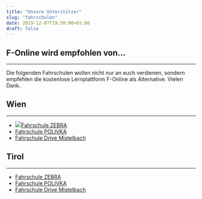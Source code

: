 ```yaml
---
title: "Unsere Unterstützer"
slug: "fahrschulen"
date: 2019-12-07T19:50:00+01:00
draft: false
---
```


<div class="page-information">
  <div class="article">
    <h2>F-Online wird empfohlen von...</h2>
    <hr>
    <p>Die folgenden Fahrschulen wollen nicht nur an euch verdienen, sondern empfehlen die kostenlose Lernplattform F-Online als Alternative. Vielen Dank.</p>
  </div>
  <div class="article">
    <h2>Wien</h2>
    <hr>
    <ul>
      <li><a href="https://www.zebra.at"><img src="https://www.zebra.at/images/zebra-logo.png">Fahrschule ZEBRA</a></li>
      <li><a href="https://www.polivka.at">Fahrschule POLIVKA</a></li>
      <li><a href="https://www.drivemistelbach.at">Fahrschule Drive Mistelbach</a></li>
    </ul>
  </div>
  <div class="article">
    <h2>Tirol</h2>
    <hr>
    <ul>
      <li><a href="https://www.zebra.at">Fahrschule ZEBRA</a></li>
      <li><a href="https://www.polivka.at">Fahrschule POLIVKA</a></li>
      <li><a href="https://www.drivemistelbach.at">Fahrschule Drive Mistelbach</a></li>
    </ul>
  </div>  
</div>
